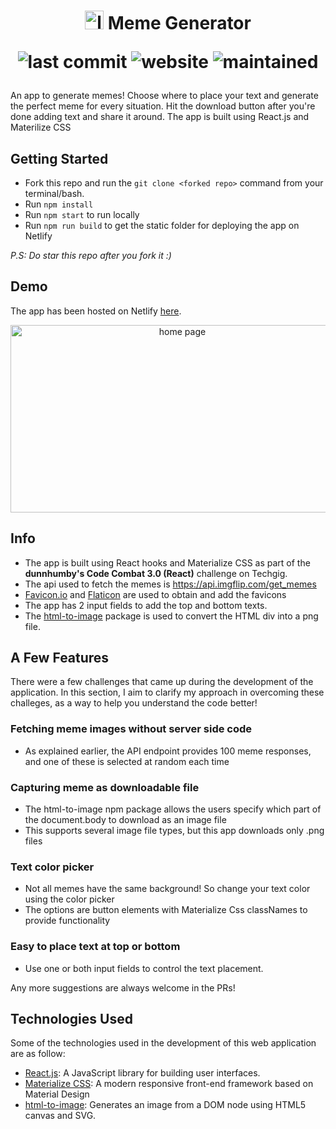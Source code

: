 <h1 align="center">
<img src="https://user-images.githubusercontent.com/42696800/160224794-a3f0e445-164a-45ec-92ac-7d41b5120984.png" alt="logo" width="30" height="30" />
Meme Generator
<p align='center'>

<img src='https://img.shields.io/github/last-commit/Rajatm544/react-meme-generator' alt='last commit'>
<img src='https://img.shields.io/website?down_message=Down&up_message=Up&url=https%3A%2F%2Fkosells.herokuapp.com%2F' alt='website'>
<img src='https://img.shields.io/maintenance/yes/2022'
<img src='https://img.shields.io/badge/PRs-welcome-brightgreen.svg?style=flat' alt='maintained'>
</p>
 
</h1>
An app to generate memes! Choose where to place your text and generate the perfect meme for every situation. Hit the download button after you're done adding text and share it around. The app is built using React.js and Materilize CSS
<br/>

## Getting Started

- Fork this repo and run the `git clone <forked repo>` command from your terminal/bash.
- Run `npm install`
- Run `npm start` to run locally
- Run `npm run build` to get the static folder for deploying the app on Netlify

_P.S: Do star this repo after you fork it :)_

## Demo

The app has been hosted on Netlify [here](https://kosells.herokuapp.com/).

<div align="center">
<img src="https://user-images.githubusercontent.com/42696800/160225457-38136c09-46af-4ef8-a77b-bb91e6f46ec2.png" alt="home page" width="534" height="300" />
</div>

## Info

- The app is built using React hooks and Materialize CSS as part of the **dunnhumby's Code Combat 3.0 (React)** challenge on Techgig.
- The api used to fetch the memes is <https://api.imgflip.com/get_memes>
- [Favicon.io](https://favicon.io/) and [Flaticon](https://www.flaticon.com/) are used to obtain and add the favicons
- The app has 2 input fields to add the top and bottom texts.
- The [html-to-image](https://www.npmjs.com/package/html-to-image) package is used to convert the HTML div into a png file.

## A Few Features

There were a few challenges that came up during the development of the application. In this section, I aim to clarify my approach in overcoming these challeges, as a way to help you understand the code better!

### Fetching meme images without server side code

- As explained earlier, the API endpoint provides 100 meme responses, and one of these is selected at random each time

### Capturing meme as downloadable file

- The html-to-image npm package allows the users specify which part of the document.body to download as an image file
- This supports several image file types, but this app downloads only .png files

### Text color picker 

- Not all memes have the same background! So change your text color using the color picker
- The options are button elements with Materialize Css classNames to provide functionality

### Easy to place text at top or bottom

- Use one or both input fields to control the text placement.

Any more suggestions are always welcome in the PRs!

## Technologies Used

Some of the technologies used in the development of this web application are as follow:

- [React.js](https://reactjs.org/): A JavaScript library for building user interfaces.
- [Materialize CSS](https://materializecss.com/):  A modern responsive front-end framework based on Material Design
- [html-to-image](https://www.npmjs.com/package/html-to-image): Generates an image from a DOM node using HTML5 canvas and SVG.
